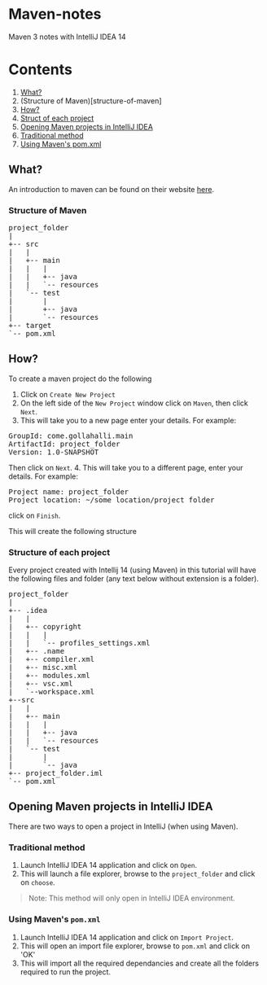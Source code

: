 # Maven-notes
Maven 3 notes with IntelliJ IDEA 14

# Contents
1. [What?](what)
  1. (Structure of Maven)[structure-of-maven]
2. [How?](how)
  1. [Struct of each project](#structure-of-each-project)
3. [Opening Maven projects in IntelliJ IDEA](#opening-maven-projects-in-intellij-idea)
  1. [Traditional method](#traditional-method)
  2. [Using Maven's pom.xml](#)

## What?
An introduction to maven can be found on their website [here](http://maven.apache.org/what-is-maven.html).
### Structure of Maven
<pre>
project_folder
|
+-- src
|   |
|   +-- main
|   |   |
|   |   +-- java
|   |   `-- resources
|   `-- test
|       |
|       +-- java
|       `-- resources
+-- target
`-- pom.xml
</pre>

## How?
To create a maven project do the following

1. Click on `Create New Project`
2. On the left side of the `New Project` window click on `Maven`, then click `Next`.
3. This will take you to a new page enter your details. For example:
<pre>
GroupId: come.gollahalli.main
ArtifactId: project_folder
Version: 1.0-SNAPSHOT
</pre>
Then click on `Next`.
4. This will take you to a different page, enter your details. For example:
<pre>
Project name: project_folder
Project location: ~/some_location/project_folder
</pre>
click on `Finish`.

This will create the following structure

### Structure of each project
Every project created with Intellij 14 (using Maven) in this tutorial will have the following files and folder (any text below without extension is a folder).

<pre>
project_folder
|
+-- .idea
|   |
|   +-- copyright
|   |   |
|   |   `-- profiles_settings.xml
|   +-- .name
|   +-- compiler.xml
|   +-- misc.xml
|   +-- modules.xml
|   +-- vsc.xml
|   `--workspace.xml
+--src
|   |
|   +-- main
|   |   |
|   |   +-- java
|   |   `-- resources
|   `-- test
|       |
|       `-- java
+-- project_folder.iml
`-- pom.xml
</pre>

## Opening Maven projects in IntelliJ IDEA
There are two ways to open a project in IntelliJ (when using Maven).

### Traditional method
1. Launch IntelliJ IDEA 14 application and click on `Open`.
2. This will launch a file explorer, browse to the `project_folder` and click on `choose`.

> Note: This method will only open in IntelliJ IDEA environment.

### Using Maven's `pom.xml`
1. Launch IntelliJ IDEA 14 application and click on `Import Project`.
2. This will open an import file explorer, browse to `pom.xml` and click on 'OK'
3. This will import all the required dependancies and create all the folders required to run the project.
